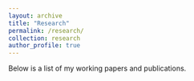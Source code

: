 ```yaml
---
layout: archive
title: "Research"
permalink: /research/
collection: research
author_profile: true
---
```


Below is a list of my working papers and publications.
